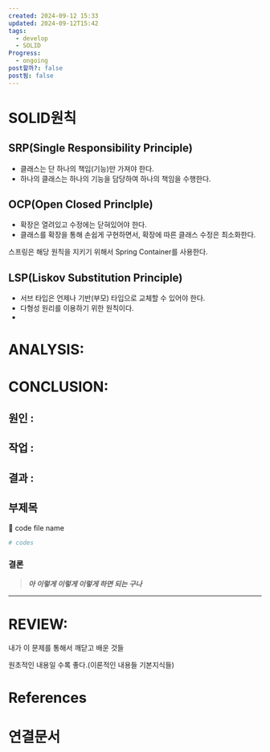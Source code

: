 ```yaml
---
created: 2024-09-12 15:33
updated: 2024-09-12T15:42
tags:
  - develop
  - SOLID
Progress:
  - ongoing
post할까?: false
post됨: false
---
```

# SOLID원칙
## SRP(Single Responsibility Principle)
- 클래스는 단 하나의 책임(기능)만 가져야 한다.
- 하나의 클래스는 하나의 기능을 담당하여 하나의 책임을 수행한다.


## OCP(Open Closed Princlple)
- 확장은 열려있고 수정에는 닫혀있어야 한다.
- 클래스를 확장을 통해 손쉽게 구현하면서, 확장에 따른 클래스 수정은 최소화한다.

스프링은 해당 원칙을 지키기 위해서 Spring Container를 사용한다.


## LSP(Liskov Substitution Principle)
- 서브 타입은 언제나 기반(부모) 타입으로 교체할 수 있어야 한다.
- 다형성 원리를 이용하기 위한 원칙이다.
- 




# ANALYSIS:

# CONCLUSION:

## 원인 :

## 작업 :

## 결과 :

## 부제목

<aside> 🔽 code file name

</aside>

```bash
# codes
```

### 결론

> _**아 이렇게 이렇게 이렇게 하면 되는 구나**_



---
# REVIEW:

내가 이 문제를 통해서 깨닫고 배운 것들

원초적인 내용일 수록 좋다.(이론적인 내용들 기본지식들)

# References

# 연결문서

